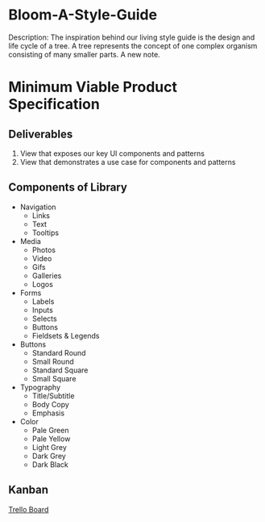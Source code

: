 Bloom-A-Style-Guide
===================

Description: The inspiration behind our living style guide is the design and life cycle of a tree. A tree represents the concept of one complex organism consisting of many smaller parts. A new note.

Minimum Viable Product Specification
====================================

Deliverables
------------
1. View that exposes our key UI components and patterns
2. View that demonstrates a use case for components and patterns

Components of Library
---------------------
* Navigation
  * Links
  * Text
  * Tooltips
* Media
  * Photos
  * Video
  * Gifs
  * Galleries
  * Logos
* Forms
  * Labels
  * Inputs
  * Selects
  * Buttons
  * Fieldsets & Legends
* Buttons
  * Standard Round
  * Small Round
  * Standard Square
  * Small Square
* Typography
  * Title/Subtitle
  * Body Copy
  * Emphasis
* Color
  * Pale Green
  * Pale Yellow
  * Light Grey
  * Dark Grey
  * Dark Black

Kanban
------
[Trello Board](https://trello.com/b/nU9AZMy9/bloom-a-style-guide)

